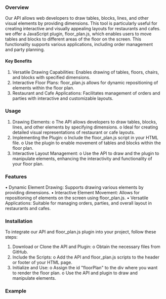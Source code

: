 ### Overview
Our API allows web developers to draw tables, blocks, lines, and other visual elements by providing dimensions. This tool is particularly useful for creating interactive and visually appealing layouts for restaurants and cafes. we offer a JavaScript plugin, floor_plan.js, which enables users to move tables and blocks to different areas of the floor on the screen. This functionality supports various applications, including order management and party planning.
#### Key Benefits
1.	Versatile Drawing Capabilities: Enables drawing of tables, floors, chairs, and blocks with specified dimensions.
2.	Interactive Floor Plans: floor_plan.js allows for dynamic repositioning of elements within the floor plan.
3.	Restaurant and Cafe Applications: Facilitates management of orders and parties with interactive and customizable layouts.
### Usage
1.	Drawing Elements:
o	The API allows developers to draw tables, blocks, lines, and other elements by specifying dimensions.
o	Ideal for creating detailed visual representations of restaurant or cafe layouts.
2.	Implementing the Plugin:
o	Include the floor_plan.js script in your HTML file.
o	Use the plugin to enable movement of tables and blocks within the floor plan.
3.	Interactive Layout Management:
o	Use the API to draw and the plugin to manipulate elements, enhancing the interactivity and functionality of your floor plan.
### Features
•	Dynamic Element Drawing: Supports drawing various elements by providing dimensions.
•	Interactive Element Movement: Allows for repositioning of elements on the screen using floor_plan.js.
•	Versatile Applications: Suitable for managing orders, parties, and overall layout in restaurants and cafes.
### Installation
To integrate our API and floor_plan.js plugin into your project, follow these steps:
1.	Download or Clone the API and Plugin:
o	Obtain the necessary files from GitHub.
2.	Include the Scripts:
o	Add the API and floor_plan.js scripts to the header or footer of your HTML page.
3.	Initialize and Use:
o	Assign the id "floorPlan" to the div where you want to render the floor plan.
o	Use the API and plugin to draw and manipulate elements.
### Example

